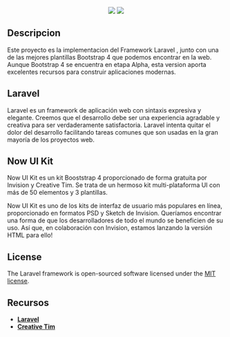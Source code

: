<p align="center"><img src="https://laravel.com/assets/img/components/logo-laravel.svg"> <img src="https://s3.amazonaws.com/creativetim_bucket/new_logo.png" ></p>

## Descripcion

Este proyecto es la implementacion del Framework Laravel , junto con una de las mejores plantillas Bootstrap 4 que podemos encontrar en la web. Aunque Bootstrap 4 se encuentra en etapa Alpha, esta version aporta excelentes recursos para construir aplicaciones modernas.


## Laravel

Laravel es un framework de aplicación web con sintaxis expresiva y elegante. Creemos que el desarrollo debe ser una experiencia agradable y creativa para ser verdaderamente satisfactoria. Laravel intenta quitar el dolor del desarrollo facilitando tareas comunes que son usadas en la gran mayoría de los proyectos web.


## Now UI Kit

Now UI Kit es un kit Booststrap 4 proporcionado de forma gratuita por Invision y Creative Tim. Se trata de un hermoso kit multi-plataforma UI con más de 50 elementos y 3 plantillas.

Now UI Kit es uno de los kits de interfaz de usuario más populares en línea, proporcionado en formatos PSD y Sketch de Invision. Queríamos encontrar una forma de que los desarrolladores de todo el mundo se beneficien de su uso. Así que, en colaboración con Invision, estamos lanzando la versión HTML para ello!

## License

The Laravel framework is open-sourced software licensed under the [MIT license](http://opensource.org/licenses/MIT).

## Recursos

- **[Laravel](https://laravel.com/)**
- **[Creative Tim](https://www.creative-tim.com/)**